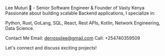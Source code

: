 Lee Muturi 👋 - Senior Software Engineer & Founder of Vasty Kenya
Passionate about building scalable Backend applications, I specialize in:

Python, Rust, GoLang,
SQL, React,
Rest APIs, Kotlin,
Network Engineering, Data Science.

Contact Me
Email: derrossilee@gmail.com
Call: +254740359509

Let's connect and discuss exciting projects!
